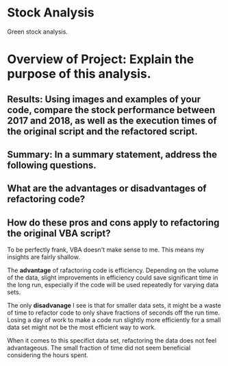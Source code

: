 # Stock Analysis
Green stock analysis.

# Overview of Project: Explain the purpose of this analysis.

## Results: Using images and examples of your code, compare the stock performance between 2017 and 2018, as well as the execution times of the original script and the refactored script.

## Summary: In a summary statement, address the following questions.

## What are the advantages or disadvantages of refactoring code?

## How do these pros and cons apply to refactoring the original VBA script?

To be perfectly frank, VBA doesn't make sense to me. This means my insights are fairly shallow. 

The **advantage** of rafactoring code is efficiency. Depending on the volume of the data, slight improvements in efficiency could save significant time in the long run, especially if the code will be used repeatedly for varying data sets.

The only **disadvanage** I see is that for smaller data sets, it might be a waste of time to refactor code to only shave fractions of seconds off the run time. Losing a day of work to make a code run slightly more efficiently for a small data set might not be the most efficient way to work.

When it comes to this specifict data set, refactoring the data does not feel advantageous. The small fraction of time did not seem beneficial considering the hours spent.
